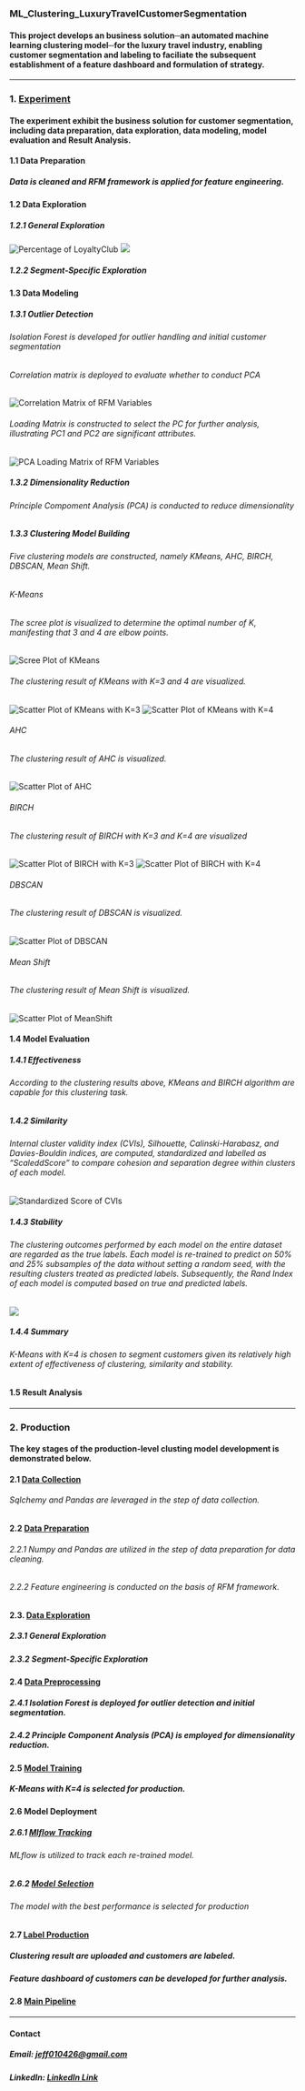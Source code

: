 ### **ML_Clustering_LuxuryTravelCustomerSegmentation**
#### This project develops an business solution─an automated machine learning clustering model─for the luxury travel industry, enabling customer segmentation and labeling to faciliate the subsequent establishment of a feature dashboard and formulation of strategy.

---
### 1. [Experiment](Code/experiment.ipynb)
#### The experiment exhibit the business solution for customer segmentation, including data preparation, data exploration, data modeling, model evaluation and Result Analysis.

#### 1.1 Data Preparation
##### Data is cleaned and RFM framework is applied for feature engineering.

#### 1.2 Data Exploration
##### 1.2.1 General Exploration
![](Image/PercentageByLoyaltyClub.png "Percentage of LoyaltyClub")
![](Image)

##### 1.2.2 Segment-Specific Exploration

#### 1.3 Data Modeling
##### 1.3.1 Outlier Detection
###### Isolation Forest is developed for outlier handling and initial customer segmentation
###### Correlation matrix is deployed to evaluate whether to conduct PCA
![](Image/CorrelationMatrix_RFM.png "Correlation Matrix of RFM Variables")
###### Loading Matrix is constructed to select the PC for further analysis, illustrating PC1 and PC2 are significant attributes.
![](Image/Loading_RFM.png "PCA Loading Matrix of RFM Variables")

##### 1.3.2 Dimensionality Reduction
###### Principle Compoment Analysis (PCA) is conducted to reduce dimensionality

##### 1.3.3 Clustering Model Building
###### Five clustering models are constructed, namely KMeans, AHC, BIRCH, DBSCAN, Mean Shift.

###### K-Means
###### The scree plot is visualized to determine the optimal number of K, manifesting that 3 and 4 are elbow points.
![](Image/Screeplot_KMeans.png "Scree Plot of KMeans")

###### The clustering result of KMeans with K=3 and 4 are visualized.
![](Image/ScatterPlot_KMeans_3.png "Scatter Plot of KMeans with K=3")
![](Image/ScatterPlot_KMeans_4.png "Scatter Plot of KMeans with K=4")

###### AHC
###### The clustering result of AHC is visualized.
![](Image/ScatterPlot_AHC.png "Scatter Plot of AHC")

###### BIRCH
###### The clustering result of BIRCH with K=3 and K=4 are visualized
![](Image/ScatterPlot_Birch_3.png "Scatter Plot of BIRCH with K=3")
![](Image/ScatterPlot_Birch_4.png "Scatter Plot of BIRCH with K=4")

###### DBSCAN
###### The clustering result of DBSCAN is visualized.
![](Image/ScatterPlot_DBSCAN_4.png "Scatter Plot of DBSCAN")

###### Mean Shift
###### The clustering result of Mean Shift is visualized.
![](Image/ScatterPlot_MeanShift_4.png "Scatter Plot of MeanShift")

#### 1.4 Model Evaluation
##### 1.4.1 Effectiveness
###### According to the clustering results above, KMeans and BIRCH algorithm are capable for this clustering task.

##### 1.4.2 Similarity
###### Internal cluster validity index (CVIs), Silhouette, Calinski-Harabasz, and Davies-Bouldin indices, are computed, standardized and labelled as “ScaleddScore” to compare cohesion and separation degree within clusters of each model.
![](Image/Model_EvaluationMetrics.png "Standardized Score of CVIs")

##### 1.4.3 Stability
###### The clustering outcomes performed by each model on the entire dataset are regarded as the true labels. Each model is re-trained to predict on 50% and 25% subsamples of the data without setting a random seed, with the resulting clusters treated as predicted labels. Subsequently, the Rand Index of each model is computed based on true and predicted labels.
![](Image/Model_Evaluation_ARI.png)

##### 1.4.4 Summary
###### K-Means with K=4 is chosen to segment customers given its relatively high extent of effectiveness of clustering, similarity and stability.

#### 1.5 Result Analysis

---
### 2. Production
#### The key stages of the production-level clusting model development is demonstrated below.

#### 2.1 [Data Collection](Code/data_collection.py)
###### Sqlchemy and Pandas are leveraged in the step of data collection.


#### 2.2 [Data Preparation](Code/data_preparation.py)
###### 2.2.1 Numpy and Pandas are utilized in the step of data preparation for data cleaning.
###### 2.2.2 Feature engineering is conducted on the basis of RFM framework.

#### 2.3. [Data Exploration](Code/data_exploration.py)
##### 2.3.1 General Exploration
##### 2.3.2 Segment-Specific Exploration

#### 2.4 [Data Preprocessing](Code/data_preprocessing.py)
##### 2.4.1 Isolation Forest is deployed for outlier detection and initial segmentation.
##### 2.4.2 Principle Component Analysis (PCA) is employed for dimensionality reduction.

#### 2.5 [Model Training](Code/model_training.py)
##### K-Means with K=4 is selected for production.

#### 2.6 Model Deployment
##### 2.6.1 [Mlflow Tracking](Code/mlflow_tracking.py)
###### MLflow is utilized to track each re-trained model.
##### 2.6.2 [Model Selection](Code/model_selection.py)
###### The model with the best performance is selected for production

#### 2.7 [Label Production](Code/data_upload)
##### Clustering result are uploaded and customers are labeled.
##### Feature dashboard of customers can be developed for further analysis.

#### 2.8 [Main Pipeline](Code/main.py)

---
#### **Contact**
##### **Email:** jeff010426@gmail.com
##### **LinkedIn:** [LinkedIn Link](https://www.linkedin.com/in/chih-peng-javen-li-7b35561b9/)
